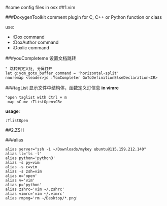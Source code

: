 #some config files in osx
##1.vim 


###DoxygenToolkit
comment plugin for C, C++ or Python function or class

use:

- :Dox command 
- :DoxAuthor command
- :Doxlic command


###youCompleteme
设置文档跳转

```
" 跳转到定义处, 分屏打开
let g:ycm_goto_buffer_command = 'horizontal-split'
nnoremap <leader>jd :YcmCompleter GoToDefinitionElseDeclaration<CR>
```
###tagList
显示文件中结构体，函数定义灯信息
**in vimrc**

```
"open taglist with Ctrl + m
 map <C-m> :TlistOpen<CR>
```
**usage**:

```
:TlistOpen
```


##2.ZSH

###alias
```
alias server="ssh -i ~/Downloads/mykey ubuntu@115.159.212.140"
alias ll='ls -l'
alias python='python3'
alias -s py=vim
alias -s c=vim
alias -s zsh=vim
alias o='open'
alias v='vim'
alias p='python'
alias zshrc='vim ~/.zshrc'
alias vimrc='vim ~/.vimrc'
alias rmpng='rm ~/Desktop/*.png'
```


